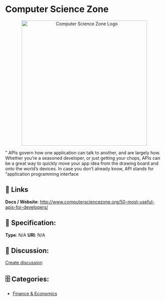 # Computer Science Zone
<p align="center">
    <img width="400" src="https://raw.githubusercontent.com/apis-list/apis-list/main/apis/computer-science-zone/logo_256x256.png" alt="Computer Science Zone Logo"/>
</p>

&#8221; APIs govern how one application can talk to another, and are largely how. Whether you&#8217;re a seasoned developer, or just getting your chops, APIs can be a great way to quickly move your app idea from the drawing board and onto the world&#8217;s devices. In case you don&#8217;t already know, API stands for &#8220;application programming interface

##  🔗 Links
**Docs / Website**: http://www.computersciencezone.org/50-most-useful-apis-for-developers/

## 🧬 Specification:
**Type**: N/A
**URI**: N/A

## 💬 Discussion:
[Create discussion](https://github.com/apis-list/apis-list/discussions/new)

## 🗄️ Categories:
- [Finance & Economics](https://github.com/apis-list/apis-list#finance--economics)



